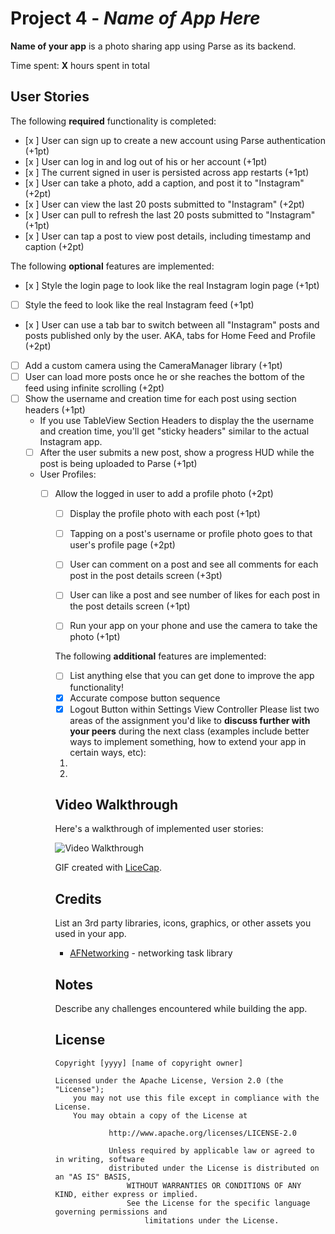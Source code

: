
# Project 4 - *Name of App Here*

**Name of your app** is a photo sharing app using Parse as its backend.

Time spent: **X** hours spent in total

## User Stories

The following **required** functionality is completed:

- [x ] User can sign up to create a new account using Parse authentication (+1pt)
- [x ] User can log in and log out of his or her account (+1pt)
- [x ] The current signed in user is persisted across app restarts (+1pt)
- [x ] User can take a photo, add a caption, and post it to "Instagram" (+2pt)
- [x ] User can view the last 20 posts submitted to "Instagram" (+2pt)
- [x ] User can pull to refresh the last 20 posts submitted to "Instagram" (+1pt)
- [x ] User can tap a post to view post details, including timestamp and caption (+2pt)

The following **optional** features are implemented:

- [x ] Style the login page to look like the real Instagram login page (+1pt)
- [ ] Style the feed to look like the real Instagram feed (+1pt)
- [x ] User can use a tab bar to switch between all "Instagram" posts and posts published only by the user. AKA, tabs for Home Feed and Profile (+2pt)
- [ ] Add a custom camera using the CameraManager library (+1pt)
- [ ] User can load more posts once he or she reaches the bottom of the feed using infinite scrolling (+2pt)
- [ ] Show the username and creation time for each post using section headers (+1pt)
   - If you use TableView Section Headers to display the the username and creation time, you'll get "sticky headers" similar to the actual Instagram app.
   - [ ] After the user submits a new post, show a progress HUD while the post is being uploaded to Parse (+1pt)
   - User Profiles:
      - [ ] Allow the logged in user to add a profile photo (+2pt)
         - [ ] Display the profile photo with each post (+1pt)
	    - [ ] Tapping on a post's username or profile photo goes to that user's profile page (+2pt)
	    - [ ] User can comment on a post and see all comments for each post in the post details screen (+3pt)
	    - [ ] User can like a post and see number of likes for each post in the post details screen (+1pt)
	    - [ ] Run your app on your phone and use the camera to take the photo (+1pt)


	    The following **additional** features are implemented:

	    - [ ] List anything else that you can get done to improve the app functionality!
	    - [x] Accurate compose button sequence
	    - [x] Logout Button within Settings View Controller
	    Please list two areas of the assignment you'd like to **discuss further with your peers** during the next class (examples include better ways to implement something, how to extend your app in certain ways, etc):

	    1.
	    2.

	    ## Video Walkthrough

	    Here's a walkthrough of implemented user stories:

	    <img src='https://imgur.com/sMOCL05.gif' title='Video Walkthrough' width='' alt='Video Walkthrough' />

	    GIF created with [LiceCap](http://www.cockos.com/licecap/).

	    ## Credits

	    List an 3rd party libraries, icons, graphics, or other assets you used in your app.

	    - [AFNetworking](https://github.com/AFNetworking/AFNetworking) - networking task library


	    ## Notes

	    Describe any challenges encountered while building the app.

	    ## License

	        Copyright [yyyy] [name of copyright owner]

		    Licensed under the Apache License, Version 2.0 (the "License");
		        you may not use this file except in compliance with the License.
			    You may obtain a copy of the License at

			            http://www.apache.org/licenses/LICENSE-2.0

				        Unless required by applicable law or agreed to in writing, software
					    distributed under the License is distributed on an "AS IS" BASIS,
					        WITHOUT WARRANTIES OR CONDITIONS OF ANY KIND, either express or implied.
						    See the License for the specific language governing permissions and
						        limitations under the License.
